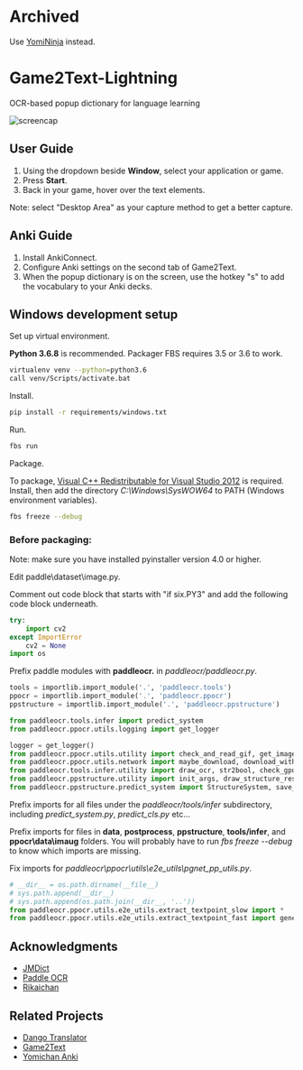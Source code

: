 # Archived
Use [YomiNinja](https://github.com/matt-m-o/YomiNinja) instead.

# Game2Text-Lightning
OCR-based popup dictionary for language learning

![screencap](https://user-images.githubusercontent.com/13146030/177033791-eb5eba1b-e7cd-44ba-aa06-6836a3b71e75.jpg)

## User Guide
1. Using the dropdown beside **Window**, select your application or game.
2. Press **Start**. 
3. Back in your game, hover over the text elements.

Note: select "Desktop Area" as your capture method to get a better capture.

## Anki Guide
1. Install AnkiConnect.
2. Configure Anki settings on the second tab of Game2Text.
3. When the popup dictionary is on the screen, use the hotkey "s" to add the vocabulary to your Anki decks.

## Windows development setup

Set up virtual environment. 

**Python 3.6.8** is recommended. Packager FBS requires 3.5 or 3.6 to work.

```bash
virtualenv venv --python=python3.6
call venv/Scripts/activate.bat
```

Install.

```bash
pip install -r requirements/windows.txt
```

Run.

```bash
fbs run
```

Package.

To package, [Visual C++ Redistributable for Visual Studio 2012](https://www.microsoft.com/en-us/download/details.aspx?id=30679) is required. Install, then add the directory *C:\Windows\SysWOW64* to PATH (Windows environment variables).

```bash
fbs freeze --debug
```

### Before packaging:

Note: make sure you have installed pyinstaller version 4.0 or higher.

Edit paddle\dataset\image.py.

Comment out code block that starts with "if six.PY3" and add the following code block underneath.

```python
try:
    import cv2
except ImportError
    cv2 = None
import os
```

Prefix paddle modules with **paddleocr.** in *paddleocr/paddleocr.py*.

```python
tools = importlib.import_module('.', 'paddleocr.tools')
ppocr = importlib.import_module('.', 'paddleocr.ppocr')
ppstructure = importlib.import_module('.', 'paddleocr.ppstructure')

from paddleocr.tools.infer import predict_system
from paddleocr.ppocr.utils.logging import get_logger

logger = get_logger()
from paddleocr.ppocr.utils.utility import check_and_read_gif, get_image_file_list
from paddleocr.ppocr.utils.network import maybe_download, download_with_progressbar, is_link, confirm_model_dir_url
from paddleocr.tools.infer.utility import draw_ocr, str2bool, check_gpu
from paddleocr.ppstructure.utility import init_args, draw_structure_result
from paddleocr.ppstructure.predict_system import StructureSystem, save_structure_res
```

Prefix imports for all files under the *paddleocr/tools/infer* subdirectory, including *predict_system.py*, *predict_cls.py* etc...

Prefix imports for files in **data**, **postprocess**, **ppstructure**, **tools/infer**, and **ppocr\data\imaug** folders. You will probably have to run *fbs freeze --debug* to know which imports are missing.

Fix imports for *paddleocr\ppocr\utils\e2e_utils\pgnet_pp_utils.py*.

```python
# __dir__ = os.path.dirname(__file__)
# sys.path.append(__dir__)
# sys.path.append(os.path.join(__dir__, '..'))
from paddleocr.ppocr.utils.e2e_utils.extract_textpoint_slow import *
from paddleocr.ppocr.utils.e2e_utils.extract_textpoint_fast import generate_pivot_list_fast, restore_poly
```

## Acknowledgments
- [JMDict](http://www.edrdg.org/jmdict/j_jmdict.html)
- [Paddle OCR](https://github.com/PaddlePaddle/PaddleOCR)
- [Rikaichan](https://www.polarcloud.com/getrcx/)

## Related Projects
- [Dango Translator](https://github.com/PantsuDango/Dango-Translator)
- [Game2Text](https://github.com/mathewthe2/Game2Text)
- [Yomichan Anki](https://github.com/FooSoft/yomichan-anki)
